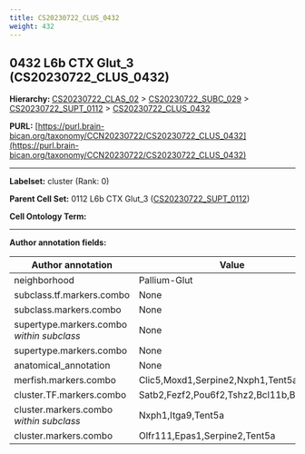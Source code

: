 ```yaml
---
title: CS20230722_CLUS_0432
weight: 432
---
```

## 0432 L6b CTX Glut_3 (CS20230722_CLUS_0432)
<b>Hierarchy: </b>
[CS20230722_CLAS_02](../CS20230722_CLAS_02) >
[CS20230722_SUBC_029](../CS20230722_SUBC_029) >
[CS20230722_SUPT_0112](../CS20230722_SUPT_0112) >
[CS20230722_CLUS_0432](../CS20230722_CLUS_0432)

**PURL:** [https://purl.brain-bican.org/taxonomy/CCN20230722/CS20230722_CLUS_0432](https://purl.brain-bican.org/taxonomy/CCN20230722/CS20230722_CLUS_0432)

---


**Labelset:** cluster (Rank: 0)

**Parent Cell Set:** 0112 L6b CTX Glut_3 ([CS20230722_SUPT_0112](../CS20230722_SUPT_0112))



**Cell Ontology Term:** 

[MARKER GENES.]: #


---

[TRANSFERRED ANNOTATIONS.]: #


[AUTHOR ANNOTATION FIELDS.]: #


**Author annotation fields:**

| Author annotation | Value |
|-------------------|-------|
|neighborhood|Pallium-Glut|
|subclass.tf.markers.combo|None|
|subclass.markers.combo|None|
|supertype.markers.combo _within subclass_|None|
|supertype.markers.combo|None|
|anatomical_annotation|None|
|merfish.markers.combo|Clic5,Moxd1,Serpine2,Nxph1,Tent5a,Wls|
|cluster.TF.markers.combo|Satb2,Fezf2,Pou6f2,Tshz2,Bcl11b,Bhlhe22|
|cluster.markers.combo _within subclass_|Nxph1,Itga9,Tent5a|
|cluster.markers.combo|Olfr111,Epas1,Serpine2,Tent5a|
